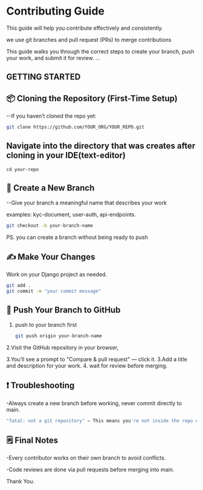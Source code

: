 
# Contributing Guide

This guide will help you contribute effectively and consistently.

we use git branches and pull request (PRs) to merge contributions

This guide walks you through the correct steps to create your branch, push your work, and submit it for review.
...

## GETTING STARTED

## 📦 Cloning the Repository (First-Time Setup)
--If you haven’t cloned the repo yet:

```bash
git clone https://github.com/YOUR_ORG/YOUR_REPO.git
```
## Navigate into the directory that was creates after cloning in your IDE(text-editor)
```
cd your-repo
```

## 🌱 Create a New Branch
--Give your branch a meaningful name that describes your work

examples:
kyc-document,
user-auth,
api-endpoints.

```bash
git checkout -b your-branch-name
```
PS. you can create a branch without being ready to push


## ✍️ Make Your Changes
Work on your Django project as needed.

```bash
git add .
git commit -m "your commit message"
```


## 🚀 Push Your Branch to GitHub

1. push to your branch first
   ```bash
   git push origin your-branch-name
   ```
   
2.Visit the GitHub repository in your browser,

3.You’ll see a prompt to "Compare & pull request" — click it.
3.Add a title and description for your work.
4. wait for review before merging.

## ❗ Troubleshooting
-Always create a new branch before working, never commit directly to main.

```bash
"fatal: not a git repository" — This means you're not inside the repo directory. Use cd YOUR-REPO to enter it.
```

## 🗒️ Final Notes
-Every contributor works on their own branch to avoid conflicts.

-Code reviews are done via pull requests before merging into main.

Thank You.

